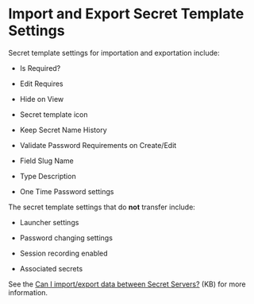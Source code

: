 [title]: # "Import and Export Secret Template Settings"
[tags]: # "Import,Export"
[priority]: # "10"

# Import and Export Secret Template Settings

Secret template settings for importation and exportation include: 

- Is Required?

- Edit Requires

- Hide on View

- Secret template icon

- Keep Secret Name History

- Validate Password Requirements on Create/Edit

- Field Slug Name

- Type Description

- One Time Password settings

 The secret template settings that do **not** transfer include:

- Launcher settings

- Password changing settings

- Session recording enabled

- Associated secrets

See the [Can I import/export data between Secret Servers?](https://thycotic.force.com/support/s/article/Can-I-import-export-data-between-Secret-Servers) (KB) for more information.
